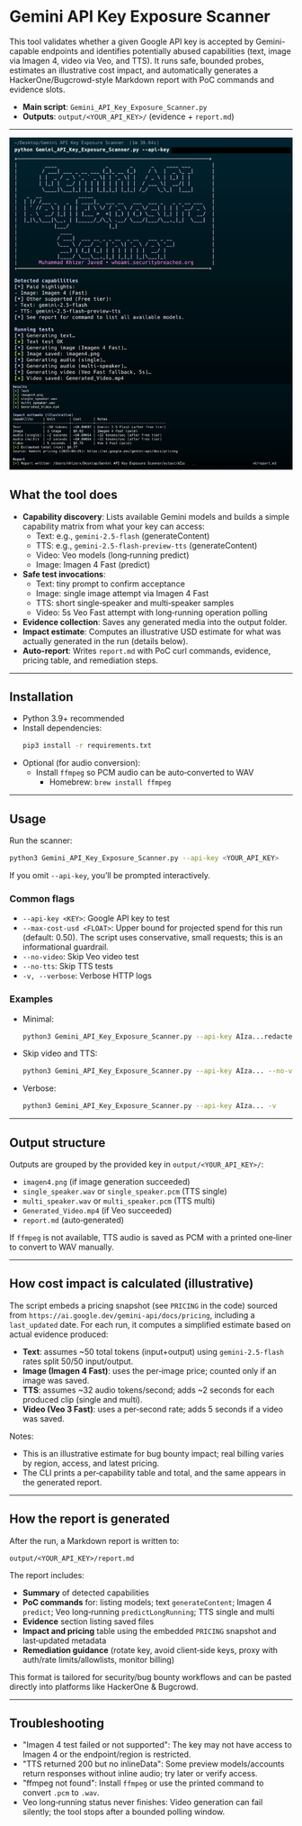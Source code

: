 # Gemini API Key Exposure Scanner

This tool validates whether a given Google API key is accepted by Gemini-capable endpoints and identifies potentially abused capabilities (text, image via Imagen 4, video via Veo, and TTS). It runs safe, bounded probes, estimates an illustrative cost impact, and automatically generates a HackerOne/Bugcrowd-style Markdown report with PoC commands and evidence slots.

- **Main script**: `Gemini_API_Key_Exposure_Scanner.py`
- **Outputs**: `output/<YOUR_API_KEY>/` (evidence + `report.md`)

---

![Gemini API Key Exposure Scanner](image.png)

## What the tool does

- **Capability discovery**: Lists available Gemini models and builds a simple capability matrix from what your key can access:
  - Text: e.g., `gemini-2.5-flash` (generateContent)
  - TTS: e.g., `gemini-2.5-flash-preview-tts` (generateContent)
  - Video: Veo models (long‑running predict)
  - Image: Imagen 4 Fast (predict)
- **Safe test invocations**:
  - Text: tiny prompt to confirm acceptance
  - Image: single image attempt via Imagen 4 Fast
  - TTS: short single‑speaker and multi‑speaker samples
  - Video: 5s Veo Fast attempt with long‑running operation polling
- **Evidence collection**: Saves any generated media into the output folder.
- **Impact estimate**: Computes an illustrative USD estimate for what was actually generated in the run (details below).
- **Auto‑report**: Writes `report.md` with PoC curl commands, evidence, pricing table, and remediation steps.

---

## Installation

- Python 3.9+ recommended
- Install dependencies:
  ```bash
  pip3 install -r requirements.txt
  ```
- Optional (for audio conversion):
  - Install `ffmpeg` so PCM audio can be auto‑converted to WAV
    - Homebrew: `brew install ffmpeg`

---

## Usage

Run the scanner:
```bash
python3 Gemini_API_Key_Exposure_Scanner.py --api-key <YOUR_API_KEY>
```

If you omit `--api-key`, you’ll be prompted interactively.

### Common flags
- `--api-key <KEY>`: Google API key to test
- `--max-cost-usd <FLOAT>`: Upper bound for projected spend for this run (default: 0.50). The script uses conservative, small requests; this is an informational guardrail.
- `--no-video`: Skip Veo video test
- `--no-tts`: Skip TTS tests
- `-v, --verbose`: Verbose HTTP logs

### Examples
- Minimal:
  ```bash
  python3 Gemini_API_Key_Exposure_Scanner.py --api-key AIza...redacted
  ```
- Skip video and TTS:
  ```bash
  python3 Gemini_API_Key_Exposure_Scanner.py --api-key AIza... --no-video --no-tts
  ```
- Verbose:
  ```bash
  python3 Gemini_API_Key_Exposure_Scanner.py --api-key AIza... -v
  ```

---

## Output structure

Outputs are grouped by the provided key in `output/<YOUR_API_KEY>/`:
- `imagen4.png` (if image generation succeeded)
- `single_speaker.wav` or `single_speaker.pcm` (TTS single)
- `multi_speaker.wav` or `multi_speaker.pcm` (TTS multi)
- `Generated_Video.mp4` (if Veo succeeded)
- `report.md` (auto‑generated)

If `ffmpeg` is not available, TTS audio is saved as PCM with a printed one‑liner to convert to WAV manually.

---

## How cost impact is calculated (illustrative)

The script embeds a pricing snapshot (see `PRICING` in the code) sourced from `https://ai.google.dev/gemini-api/docs/pricing`, including a `last_updated` date. For each run, it computes a simplified estimate based on actual evidence produced:

- **Text**: assumes ~50 total tokens (input+output) using `gemini-2.5-flash` rates split 50/50 input/output.
- **Image (Imagen 4 Fast)**: uses the per‑image price; counted only if an image was saved.
- **TTS**: assumes ~32 audio tokens/second; adds ~2 seconds for each produced clip (single and multi).
- **Video (Veo 3 Fast)**: uses a per‑second rate; adds 5 seconds if a video was saved.

Notes:
- This is an illustrative estimate for bug bounty impact; real billing varies by region, access, and latest pricing.
- The CLI prints a per‑capability table and total, and the same appears in the generated report.

---

## How the report is generated

After the run, a Markdown report is written to:
```
output/<YOUR_API_KEY>/report.md
```

The report includes:
- **Summary** of detected capabilities
- **PoC commands** for: listing models; text `generateContent`; Imagen 4 `predict`; Veo long‑running `predictLongRunning`; TTS single and multi
- **Evidence** section listing saved files
- **Impact and pricing** table using the embedded `PRICING` snapshot and last‑updated metadata
- **Remediation guidance** (rotate key, avoid client‑side keys, proxy with auth/rate limits/allowlists, monitor billing)

This format is tailored for security/bug bounty workflows and can be pasted directly into platforms like HackerOne & Bugcrowd.

---

## Troubleshooting

- "Imagen 4 test failed or not supported": The key may not have access to Imagen 4 or the endpoint/region is restricted.
- "TTS returned 200 but no inlineData": Some preview models/accounts return responses without inline audio; try later or verify access.
- "ffmpeg not found": Install `ffmpeg` or use the printed command to convert `.pcm` to `.wav`.
- Veo long‑running status never finishes: Video generation can fail silently; the tool stops after a bounded polling window.
